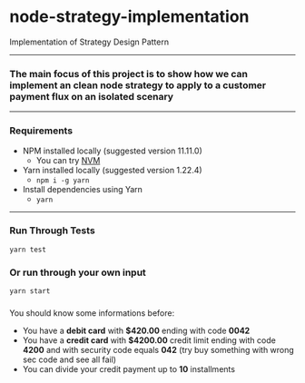 # node-strategy-implementation
Implementation of Strategy Design Pattern

---
### The main focus of this project is to show how we can implement an clean node strategy to apply to a customer payment flux on an isolated scenary

---
### Requirements
- NPM installed locally (suggested version 11.11.0)
    - You can try [NVM](https://github.com/nvm-sh/nvm/blob/master/README.md#installing-and-updating)
- Yarn installed locally (suggested version 1.22.4)
    - `npm i -g yarn`
- Install dependencies using Yarn
    - `yarn`

---
### Run Through Tests
`yarn test`

### Or run through your own input
`yarn start`

### 
You should know some informations before:
- You have a **debit card** with **$420.00** ending with code **0042**
- You have a **credit card** with **$4200.00** credit limit ending with code **4200** and with security code equals **042** (try buy something with wrong sec code and see all fail)
- You can divide your credit payment up to **10** installments
